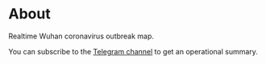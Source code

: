 # About

Realtime Wuhan coronavirus outbreak map.

You can subscribe to the [Telegram channel](https://tgram.link/coronavirus_outbreak) to get an operational summary.
